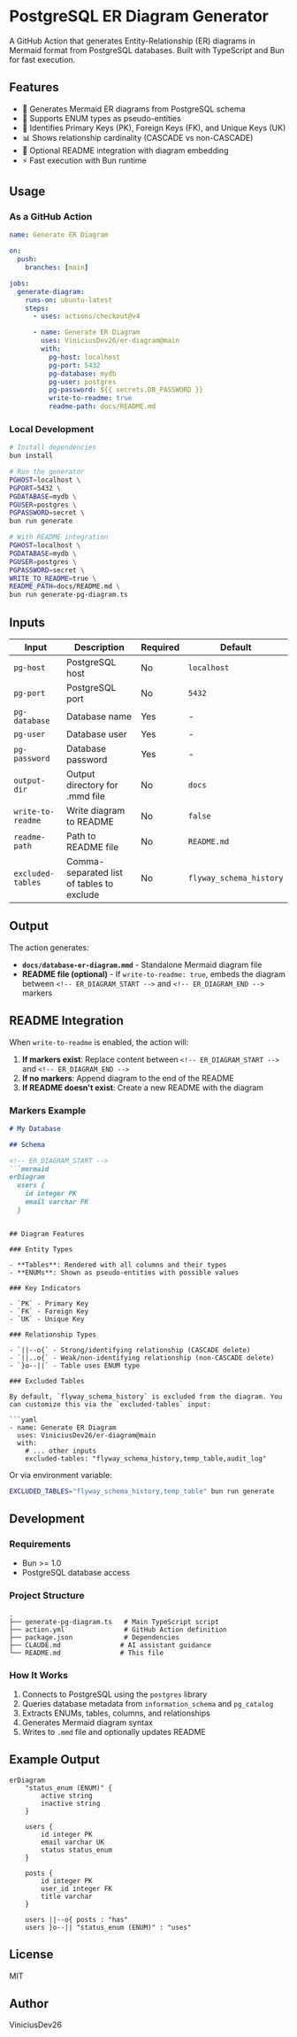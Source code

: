 # PostgreSQL ER Diagram Generator

A GitHub Action that generates Entity-Relationship (ER) diagrams in Mermaid format from PostgreSQL databases. Built with TypeScript and Bun for fast execution.

## Features

- 🎨 Generates Mermaid ER diagrams from PostgreSQL schema
- 🔄 Supports ENUM types as pseudo-entities
- 🔑 Identifies Primary Keys (PK), Foreign Keys (FK), and Unique Keys (UK)
- 📊 Shows relationship cardinality (CASCADE vs non-CASCADE)
- 📝 Optional README integration with diagram embedding
- ⚡ Fast execution with Bun runtime

## Usage

### As a GitHub Action

```yaml
name: Generate ER Diagram

on:
  push:
    branches: [main]

jobs:
  generate-diagram:
    runs-on: ubuntu-latest
    steps:
      - uses: actions/checkout@v4

      - name: Generate ER Diagram
        uses: ViniciusDev26/er-diagram@main
        with:
          pg-host: localhost
          pg-port: 5432
          pg-database: mydb
          pg-user: postgres
          pg-password: ${{ secrets.DB_PASSWORD }}
          write-to-readme: true
          readme-path: docs/README.md
```

### Local Development

```bash
# Install dependencies
bun install

# Run the generator
PGHOST=localhost \
PGPORT=5432 \
PGDATABASE=mydb \
PGUSER=postgres \
PGPASSWORD=secret \
bun run generate

# With README integration
PGHOST=localhost \
PGDATABASE=mydb \
PGUSER=postgres \
PGPASSWORD=secret \
WRITE_TO_README=true \
README_PATH=docs/README.md \
bun run generate-pg-diagram.ts
```

## Inputs

| Input | Description | Required | Default |
|-------|-------------|----------|---------|
| `pg-host` | PostgreSQL host | No | `localhost` |
| `pg-port` | PostgreSQL port | No | `5432` |
| `pg-database` | Database name | Yes | - |
| `pg-user` | Database user | Yes | - |
| `pg-password` | Database password | Yes | - |
| `output-dir` | Output directory for .mmd file | No | `docs` |
| `write-to-readme` | Write diagram to README | No | `false` |
| `readme-path` | Path to README file | No | `README.md` |
| `excluded-tables` | Comma-separated list of tables to exclude | No | `flyway_schema_history` |

## Output

The action generates:

- **`docs/database-er-diagram.mmd`** - Standalone Mermaid diagram file
- **README file (optional)** - If `write-to-readme: true`, embeds the diagram between `<!-- ER_DIAGRAM_START -->` and `<!-- ER_DIAGRAM_END -->` markers

## README Integration

When `write-to-readme` is enabled, the action will:

1. **If markers exist**: Replace content between `<!-- ER_DIAGRAM_START -->` and `<!-- ER_DIAGRAM_END -->`
2. **If no markers**: Append diagram to the end of the README
3. **If README doesn't exist**: Create a new README with the diagram

### Markers Example

```markdown
# My Database

## Schema

<!-- ER_DIAGRAM_START -->
```mermaid
erDiagram
  users {
    id integer PK
    email varchar FK
  }
```
<!-- ER_DIAGRAM_END -->
```

## Diagram Features

### Entity Types

- **Tables**: Rendered with all columns and their types
- **ENUMs**: Shown as pseudo-entities with possible values

### Key Indicators

- `PK` - Primary Key
- `FK` - Foreign Key
- `UK` - Unique Key

### Relationship Types

- `||--o{` - Strong/identifying relationship (CASCADE delete)
- `||..o{` - Weak/non-identifying relationship (non-CASCADE delete)
- `}o--||` - Table uses ENUM type

### Excluded Tables

By default, `flyway_schema_history` is excluded from the diagram. You can customize this via the `excluded-tables` input:

```yaml
- name: Generate ER Diagram
  uses: ViniciusDev26/er-diagram@main
  with:
    # ... other inputs
    excluded-tables: "flyway_schema_history,temp_table,audit_log"
```

Or via environment variable:

```bash
EXCLUDED_TABLES="flyway_schema_history,temp_table" bun run generate
```

## Development

### Requirements

- Bun >= 1.0
- PostgreSQL database access

### Project Structure

```
.
├── generate-pg-diagram.ts   # Main TypeScript script
├── action.yml               # GitHub Action definition
├── package.json             # Dependencies
├── CLAUDE.md               # AI assistant guidance
└── README.md               # This file
```

### How It Works

1. Connects to PostgreSQL using the `postgres` library
2. Queries database metadata from `information_schema` and `pg_catalog`
3. Extracts ENUMs, tables, columns, and relationships
4. Generates Mermaid diagram syntax
5. Writes to `.mmd` file and optionally updates README

## Example Output

```mermaid
erDiagram
    "status_enum (ENUM)" {
        active string
        inactive string
    }

    users {
        id integer PK
        email varchar UK
        status status_enum
    }

    posts {
        id integer PK
        user_id integer FK
        title varchar
    }

    users ||--o{ posts : "has"
    users }o--|| "status_enum (ENUM)" : "uses"
```

## License

MIT

## Author

ViniciusDev26
